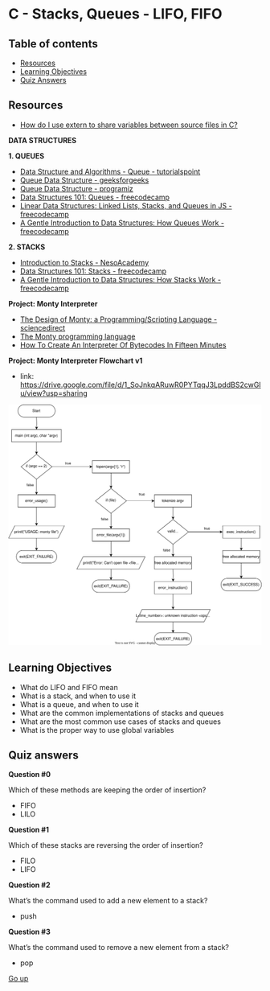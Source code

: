 # C - Stacks, Queues - LIFO, FIFO

## Table of contents

   * [Resources](#resources)
   * [Learning Objectives](#learning-objectives)
   * [Quiz Answers](#quiz-answers)

## Resources

* [How do I use extern to share variables between source files in C?](https://stackoverflow.com/questions/1433204/how-do-i-use-extern-to-share-variables-between-source-files)

__DATA STRUCTURES__

__1. QUEUES__
- [Data Structure and Algorithms - Queue - tutorialspoint](https://www.tutorialspoint.com/data_structures_algorithms/dsa_queue.htm)
- [Queue Data Structure - geeksforgeeks](https://www.tutorialspoint.com/data_structures_algorithms/dsa_queue.htm)
- [Queue Data Structure - programiz](https://www.programiz.com/dsa/queue)
- [Data Structures 101: Queues - freecodecamp](https://www.freecodecamp.org/news/data-structures-101-queues-a6960a3c98/)
- [Linear Data Structures: Linked Lists, Stacks, and Queues in JS - freecodecamp](https://www.freecodecamp.org/news/linear-data-structures-linked-lists-stacks-and-queues-in-javascript-a13c7591ad87/)
- [A Gentle Introduction to Data Structures: How Queues Work - freecodecamp](https://www.freecodecamp.org/news/a-gentle-introduction-to-data-structures-how-queues-work-f8b871938e64/)


__2. STACKS__
- [Introduction to Stacks - NesoAcademy](https://www.youtube.com/watch?v=I37kGX-nZEI&ab_channel=NesoAcademy)
- [Data Structures 101: Stacks - freecodecamp](https://www.freecodecamp.org/news/data-structures-101-stacks-696b3282980/)
- [A Gentle Introduction to Data Structures: How Stacks Work - freecodecamp](https://www.freecodecamp.org/news/data-structures-stacks-on-stacks-c25f2633c529/)

__Project: Monty Interpreter__
- [The Design of Monty: a Programming/Scripting Language - sciencedirect](https://www.sciencedirect.com/science/article/pii/S1571066105051820)
- [The Monty programming language](https://montyscoconut.github.io/)
- [How To Create An Interpreter Of Bytecodes In Fifteen Minutes](https://www.smartspate.com/how-to-create-an-interpreter-of-bytecodes/)

__Project: Monty Interpreter Flowchart v1__

- link: https://drive.google.com/file/d/1_SoJnkqARuwR0PYTqqJ3LpddBS2cwGIu/view?usp=sharing

<img alt="flowchart_monty" src="../img/monty_flowchart.drawio.svg">

## Learning Objectives

- What do LIFO and FIFO mean
- What is a stack, and when to use it
- What is a queue, and when to use it
- What are the common implementations of stacks and queues
- What are the most common use cases of stacks and queues
- What is the proper way to use global variables

## Quiz answers

__Question #0__

Which of these methods are keeping the order of insertion? 
- FIFO
- LILO

__Question #1__

Which of these stacks are reversing the order of insertion? 
- FILO
- LIFO

__Question #2__

What’s the command used to add a new element to a stack?
- push

__Question #3__

What’s the command used to remove a new element from a stack?
- pop

[Go up](#table-of-contents)